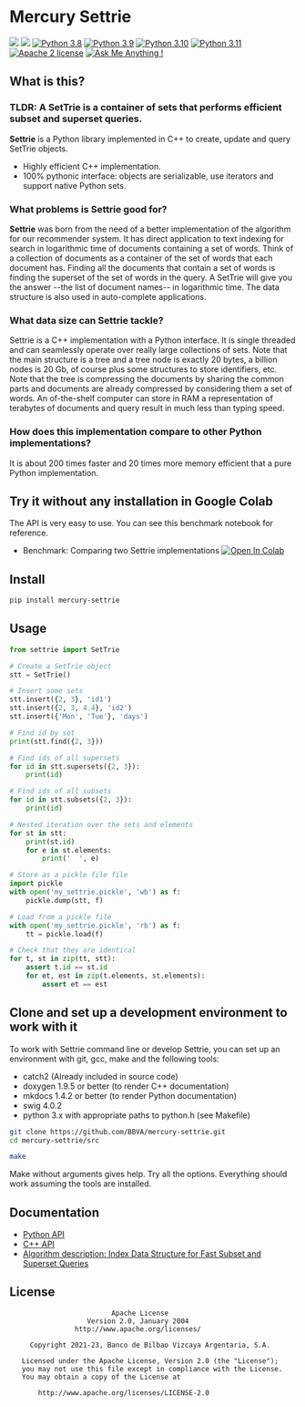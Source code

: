 # Mercury Settrie

![](https://img.shields.io/badge/-c++-black?logo=c%2B%2B&style=social)
![](https://img.shields.io/pypi/v/mercury-settrie?label=latest%20pypi%20build)
[![Python 3.8](https://img.shields.io/badge/python-3.8-blue.svg)](https://www.python.org/downloads/release/python-3816/)
[![Python 3.9](https://img.shields.io/badge/python-3.9-blue.svg)](https://www.python.org/downloads/release/python-3916/)
[![Python 3.10](https://img.shields.io/badge/python-3.10-blue.svg)](https://www.python.org/downloads/release/python-31011/)
[![Python 3.11](https://img.shields.io/badge/python-3.11-blue.svg)](https://www.python.org/downloads/release/python-3113/)
[![Apache 2 license](https://shields.io/badge/license-Apache%202-blue)](http://www.apache.org/licenses/LICENSE-2.0)
[![Ask Me Anything !](https://img.shields.io/badge/Ask%20me-anything-1abc9c.svg)](https://github.com/BBVA/mercury-settrie/issues)

## What is this?

### TLDR: A SetTrie is a container of sets that performs efficient subset and superset queries.

**Settrie** is a Python library implemented in C++ to create, update and query SetTrie objects.

  * Highly efficient C++ implementation.
  * 100% pythonic interface: objects are serializable, use iterators and support native Python sets.

### What problems is Settrie good for?

**Settrie** was born from the need of a better implementation of the algorithm for our recommender system. It has direct application to text
indexing for search in logarithmic time of documents containing a set of words. Think of a collection of documents as a container of
the set of words that each document has. Finding all the documents that contain a set of words is finding the superset of the set of words
in the query. A SetTrie will give you the answer --the list of document names-- in logarithmic time. The data structure is also used in
auto-complete applications.

### What data size can Settrie tackle?

Settrie is a C++ implementation with a Python interface. It is single threaded and can seamlessly operate over really large collections
of sets. Note that the main structure is a tree and a tree node is exactly 20 bytes, a billion nodes is 20 Gb, of course plus some
structures to store identifiers, etc. Note that the tree is compressing the documents by sharing the common parts and documents are already
compressed by considering them a set of words. An of-the-shelf computer can store in RAM a representation of terabytes of documents and
query result in much less than typing speed.

### How does this implementation compare to other Python implementations?

It is about 200 times faster and 20 times more memory efficient that a pure Python implementation.

## Try it without any installation in Google Colab

The API is very easy to use. You can see this benchmark notebook for reference.

  * Benchmark: Comparing two Settrie implementations [![Open In Colab](https://colab.research.google.com/assets/colab-badge.svg)](https://colab.research.google.com/github/BBVA/mercury-settrie/blob/master/notebooks/settrie_benchmark_colab.ipynb)


## Install

```bash
pip install mercury-settrie
```

## Usage

```python
from settrie import SetTrie

# Create a SetTrie object
stt = SetTrie()

# Insert some sets
stt.insert({2, 3}, 'id1')
stt.insert({2, 3, 4.4}, 'id2')
stt.insert({'Mon', 'Tue'}, 'days')

# Find id by set
print(stt.find({2, 3}))

# Find ids of all supersets
for id in stt.supersets({2, 3}):
    print(id)

# Find ids of all subsets
for id in stt.subsets({2, 3}):
    print(id)

# Nested iteration over the sets and elements
for st in stt:
    print(st.id)
    for e in st.elements:
        print('  ', e)

# Store as a pickle file file
import pickle
with open('my_settrie.pickle', 'wb') as f:
    pickle.dump(stt, f)

# Load from a pickle file
with open('my_settrie.pickle', 'rb') as f:
    tt = pickle.load(f)

# Check that they are identical
for t, st in zip(tt, stt):
    assert t.id == st.id
    for et, est in zip(t.elements, st.elements):
        assert et == est
```

## Clone and set up a development environment to work with it

To work with Settrie command line or develop Settrie, you can set up an environment with git, gcc, make and the following tools:

  * catch2 (Already included in source code)
  * doxygen 1.9.5 or better (to render C++ documentation)
  * mkdocs 1.4.2 or better (to render Python documentation)
  * swig 4.0.2
  * python 3.x with appropriate paths to python.h (see Makefile)

```bash
git clone https://github.com/BBVA/mercury-settrie.git
cd mercury-settrie/src

make
```

Make without arguments gives help. Try all the options. Everything should work assuming the tools are installed.

## Documentation

  * [Python API](https://bbva.github.io/mercury-settrie/reference/python/reference/settrie/)
  * [C++ API](https://bbva.github.io/mercury-settrie/reference/html/classSetTrie.html)
  * [Algorithm description: Index Data Structure for Fast Subset and Superset Queries](https://osebje.famnit.upr.si/~savnik/papers/cdares13.pdf)

## License

```text
                         Apache License
                   Version 2.0, January 2004
                http://www.apache.org/licenses/

     Copyright 2021-23, Banco de Bilbao Vizcaya Argentaria, S.A.

   Licensed under the Apache License, Version 2.0 (the "License");
   you may not use this file except in compliance with the License.
   You may obtain a copy of the License at

       http://www.apache.org/licenses/LICENSE-2.0
```